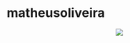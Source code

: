 # matheusoliveira

<div align="center">
  <img src="https://github-readme-stats.vercel.app/api?username=matheusoliveira&show_icons=true&theme=radical" />
</div>
